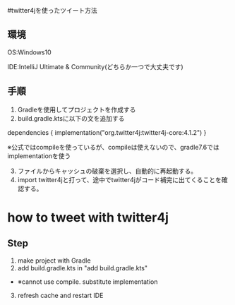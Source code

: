 #twitter4jを使ったツイート方法

## 環境
OS:Windows10

IDE:IntelliJ Ultimate & Community(どちらか一つで大丈夫です)


## 手順
1. Gradleを使用してプロジェクトを作成する
2. build.gradle.ktsに以下の文を追加する

<!-- add build.gradle.kts-------------------------------------------------------------------------------------------------------------------------- -->
dependencies {
    implementation("org.twitter4j:twitter4j-core:4.1.2")
}
<!-- ---------------------------------------------------------------------------------------------------------------------------------------------- -->

※公式ではcompileを使っているが、compileは使えないので、gradle7.6ではimplementationを使う

3. ファイルからキャッシュの破棄を選択し、自動的に再起動する。
4. import twitter4jと打って、途中でtwitter4jがコード補完に出てくることを確認する。


# how to tweet with twitter4j

## Step
1. make project with Gradle
2. add build.gradle.kts in "add build.gradle.kts"
- ※cannot use compile. substitute implementation
3. refresh cache and restart IDE
